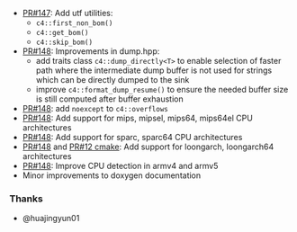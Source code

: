 - [PR#147](https://github.com/biojppm/c4core/pull/147): Add utf utilities:
  - `c4::first_non_bom()`
  - `c4::get_bom()`
  - `c4::skip_bom()`
- [PR#148](https://github.com/biojppm/c4core/pull/148): Improvements in dump.hpp:
  - add traits class `c4::dump_directly<T>` to enable selection of faster path where the intermediate dump buffer is not used for strings which can be directly dumped to the sink
  - improve `c4::format_dump_resume()` to ensure the needed buffer size is still computed after buffer exhaustion 
- [PR#148](https://github.com/biojppm/c4core/pull/148): add `noexcept` to `c4::overflows`
- [PR#148](https://github.com/biojppm/c4core/pull/148): Add support for mips, mipsel, mips64, mips64el CPU architectures
- [PR#148](https://github.com/biojppm/c4core/pull/148): Add support for sparc, sparc64 CPU architectures
- [PR#148](https://github.com/biojppm/c4core/pull/148) and [PR#12 cmake](https://github.com/biojppm/cmake/pull/12): Add support for loongarch, loongarch64 architectures
- [PR#148](https://github.com/biojppm/c4core/pull/148): Improve CPU detection in armv4 and armv5
- Minor improvements to doxygen documentation


### Thanks

- @huajingyun01
